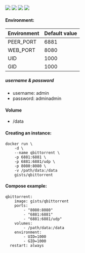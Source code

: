 ![](https://images.microbadger.com/badges/version/gists/qbittorrent.svg) ![](https://images.microbadger.com/badges/image/gists/qbittorrent.svg) ![](https://img.shields.io/docker/stars/gists/qbittorrent.svg) ![](https://img.shields.io/docker/pulls/gists/qbittorrent.svg)

#### Environment:

| Environment | Default value |
|-------------|---------------|
| PEER_PORT | 6881            |
| WEB_PORT  | 8080            |
| UID       | 1000            |
| GID       | 1000            |

##### username & password

- username: admin
- password: adminadmin

#### Volume

- /data

#### Creating an instance:

    docker run \
        -d \
        --name qbittorrent \
        -p 6881:6881 \
        -p 6881:6881/udp \
        -p 8080:8080 \
        -v /path/data:/data
        gists/qbittorrent

#### Compose example:

    qbittorrent:
        image: gists/qbittorrent
        ports:
            - "8080:8080"
            - "6881:6881"
            - "6881:6881/udp"
        volumes:
            - /path/data:/data
        environment:
            - UID=1000
            - GID=1000
      restart: always
